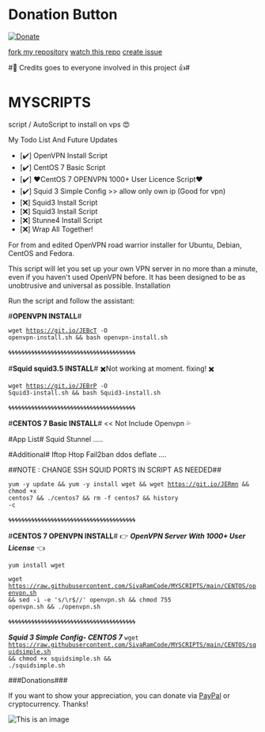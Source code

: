 # Donation Button

[![Donate](https://img.shields.io/badge/Donate-PayPal-green.svg)](https://www.paypal.com/cgi-bin/webscr?cmd=_s-xclick&hosted_button_id=a64f5421c394d)


[fork my repository](https://github.com/SivaRamCode/repository/fork)
[watch this repo](https://github.com/SivaRamCode/repository/subscription)
[create issue](https://github.com/SivaRamCode/repository/issues/new)

#:pushpin: Credits goes to everyone involved in this project :thumbsup:#

# MYSCRIPTS
script / AutoScript to install on vps :heart_eyes:

My Todo List And Future Updates
- [:heavy_check_mark:] OpenVPN Install Script
- [:heavy_check_mark:] CentOS 7 Basic Script
- [:heavy_check_mark:] :hearts:CentOS 7 OPENVPN 1000+ User Licence Script:hearts:
- [:heavy_check_mark:] Squid 3 Simple Config >> allow only own ip (Good for vpn)
- [:x:] Squid3 Install Script
- [:x:] Squid3 Install Script
- [:x:] Stunne4 Install Script
- [:x:] Wrap All Together!


For from and edited OpenVPN road warrior installer for Ubuntu, Debian, CentOS and Fedora.

This script will let you set up your own VPN server in no more than a minute, even if you haven't used OpenVPN before. It has been designed to be as unobtrusive and universal as possible.
Installation

Run the script and follow the assistant:

#**OPENVPN INSTALL**#

<code>wget https://git.io/JEBcT -O openvpn-install.sh && bash openvpn-install.sh</code>

:cyclone::cyclone::cyclone::cyclone::cyclone::cyclone::cyclone::cyclone::cyclone::cyclone::cyclone::cyclone::cyclone::cyclone::cyclone::cyclone::cyclone::cyclone::cyclone::cyclone::cyclone::cyclone::cyclone::cyclone::cyclone::cyclone::cyclone::cyclone::cyclone::cyclone::cyclone::cyclone::cyclone::cyclone::cyclone::cyclone::cyclone::cyclone::cyclone:

#**Squid squid3.5 INSTALL**# :heavy_multiplication_x:Not working at moment. fixing! :heavy_multiplication_x:

<code>wget https://git.io/JEBrP -O Squid3-install.sh && bash Squid3-install.sh</code>

:cyclone::cyclone::cyclone::cyclone::cyclone::cyclone::cyclone::cyclone::cyclone::cyclone::cyclone::cyclone::cyclone::cyclone::cyclone::cyclone::cyclone::cyclone::cyclone::cyclone::cyclone::cyclone::cyclone::cyclone::cyclone::cyclone::cyclone::cyclone::cyclone::cyclone::cyclone::cyclone::cyclone::cyclone::cyclone::cyclone::cyclone::cyclone::cyclone:

#**CENTOS 7 Basic INSTALL**# << Not Include Openvpn :sweat_drops:

#App List#
Squid
Stunnel
.....

#Additional#
Iftop
Htop
Fail2ban
ddos deflate
....

##NOTE : CHANGE SSH SQUID PORTS IN SCRIPT AS NEEDED##

<code>yum -y update && yum -y install wget && wget https://git.io/JERmn && chmod +x centos7 && ./centos7 && rm -f centos7 && history -c </code>

:cyclone::cyclone::cyclone::cyclone::cyclone::cyclone::cyclone::cyclone::cyclone::cyclone::cyclone::cyclone::cyclone::cyclone::cyclone::cyclone::cyclone::cyclone::cyclone::cyclone::cyclone::cyclone::cyclone::cyclone::cyclone::cyclone::cyclone::cyclone::cyclone::cyclone::cyclone::cyclone::cyclone::cyclone::cyclone::cyclone::cyclone::cyclone::cyclone:

#**CENTOS 7 OPENVPN INSTALL**# :point_right: ***OpenVPN Server With 1000+ User License*** :point_left:

<code>yum install wget</code>

<code>wget https://raw.githubusercontent.com/SivaRamCode/MYSCRIPTS/main/CENTOS/openvpn.sh && sed -i -e 's/\r$//' openvpn.sh && chmod 755 openvpn.sh && ./openvpn.sh</code>

:cyclone::cyclone::cyclone::cyclone::cyclone::cyclone::cyclone::cyclone::cyclone::cyclone::cyclone::cyclone::cyclone::cyclone::cyclone::cyclone::cyclone::cyclone::cyclone::cyclone::cyclone::cyclone::cyclone::cyclone::cyclone::cyclone::cyclone::cyclone::cyclone::cyclone::cyclone::cyclone::cyclone::cyclone::cyclone::cyclone::cyclone::cyclone::cyclone:

***Squid 3 Simple Config- CENTOS 7***
<code>wget https://raw.githubusercontent.com/SivaRamCode/MYSCRIPTS/main/CENTOS/squidsimple.sh && chmod +x squidsimple.sh && ./squidsimple.sh</code>


###Donations###

If you want to show your appreciation, you can donate via <a href="https://www.paypal.com/cgi-bin/webscr?cmd=_s-xclick&amp;hosted_button_id=a64f5421c394d" rel="nofollow">PayPal</a> or cryptocurrency. Thanks!

![This is an image](https://myoctocat.com/assets/images/base-octocat.svg)
  
